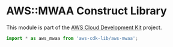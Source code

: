 # AWS::MWAA Construct Library


This module is part of the [AWS Cloud Development Kit](https://github.com/aws/aws-cdk) project.

```ts nofixture
import * as aws_mwaa from 'aws-cdk-lib/aws-mwaa';
```
